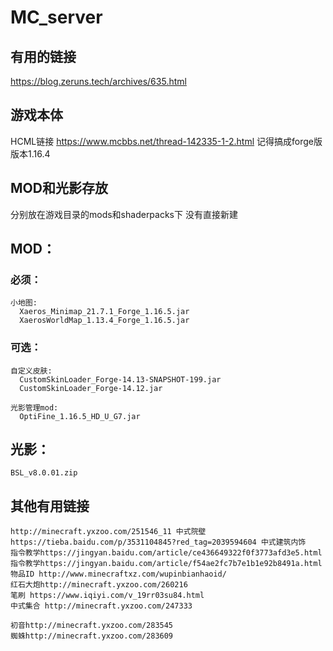 # MC_server

## 有用的链接
  https://blog.zeruns.tech/archives/635.html
## 游戏本体
  HCML链接
  https://www.mcbbs.net/thread-142335-1-2.html
  记得搞成forge版
  版本1.16.4

## MOD和光影存放
  分别放在游戏目录的mods和shaderpacks下
  没有直接新建

## MOD：
  ### 必须：
    小地图:
      Xaeros_Minimap_21.7.1_Forge_1.16.5.jar
      XaerosWorldMap_1.13.4_Forge_1.16.5.jar
    
  ### 可选：
    自定义皮肤:
      CustomSkinLoader_Forge-14.13-SNAPSHOT-199.jar
      CustomSkinLoader_Forge-14.12.jar
      
    光影管理mod:
      OptiFine_1.16.5_HD_U_G7.jar
    
## 光影：
    BSL_v8.0.01.zip
## 其他有用链接
    http://minecraft.yxzoo.com/251546_11 中式院壁
    https://tieba.baidu.com/p/3531104845?red_tag=2039594604 中式建筑内饰
    指令教学https://jingyan.baidu.com/article/ce436649322f0f3773afd3e5.html
    指令教学https://jingyan.baidu.com/article/f54ae2fc7b7e1b1e92b8491a.html
    物品ID http://www.minecraftxz.com/wupinbianhaoid/
    红石大炮http://minecraft.yxzoo.com/260216
    笔刷 https://www.iqiyi.com/v_19rr03su84.html
    中式集合 http://minecraft.yxzoo.com/247333

    初音http://minecraft.yxzoo.com/283545
    蜘蛛http://minecraft.yxzoo.com/283609

